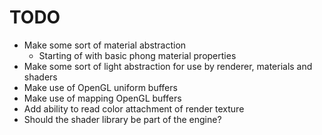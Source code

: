# TODO

- Make some sort of material abstraction
	- Starting of with basic phong material properties
- Make some sort of light abstraction for use by renderer, materials and shaders
- Make use of OpenGL uniform buffers
- Make use of mapping OpenGL buffers
- Add ability to read color attachment of render texture
- Should the shader library be part of the engine?